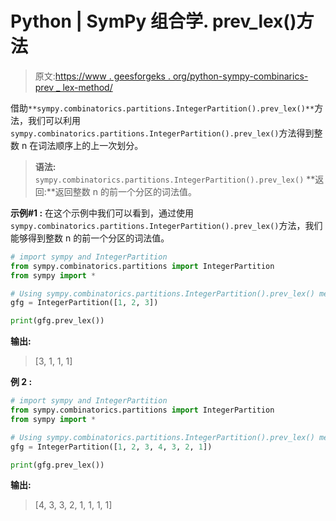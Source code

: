 # Python | SymPy 组合学. prev_lex()方法

> 原文:[https://www . geesforgeks . org/python-sympy-combinarics-prev _ lex-method/](https://www.geeksforgeeks.org/python-sympy-combinatorics-prev_lex-method/)

借助`**sympy.combinatorics.partitions.IntegerPartition().prev_lex()**`方法，我们可以利用`sympy.combinatorics.partitions.IntegerPartition().prev_lex()`方法得到整数 n 在词法顺序上的上一次划分。

> **语法:** `sympy.combinatorics.partitions.IntegerPartition().prev_lex()`
> **返回:**返回整数 n 的前一个分区的词法值。

**示例#1 :**
在这个示例中我们可以看到，通过使用`sympy.combinatorics.partitions.IntegerPartition().prev_lex()`方法，我们能够得到整数 n 的前一个分区的词法值。

```py
# import sympy and IntegerPartition
from sympy.combinatorics.partitions import IntegerPartition
from sympy import *

# Using sympy.combinatorics.partitions.IntegerPartition().prev_lex() method
gfg = IntegerPartition([1, 2, 3])

print(gfg.prev_lex())
```

**输出:**

> [3, 1, 1, 1]

**例 2 :**

```py
# import sympy and IntegerPartition
from sympy.combinatorics.partitions import IntegerPartition
from sympy import *

# Using sympy.combinatorics.partitions.IntegerPartition().prev_lex() method
gfg = IntegerPartition([1, 2, 3, 4, 3, 2, 1])

print(gfg.prev_lex())
```

**输出:**

> [4, 3, 3, 2, 1, 1, 1, 1]
